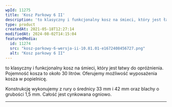 ```yaml
---
wpId: 11275
title: 'Kosz Parkowy 6 II'
description: 'to klasyczny i funkcjonalny kosz na śmieci, który jest łatwy do opróżnienia. Pojemność kosza to około 30 litrów. Oferujemy możliwość wyposażenia kosza w popielnicę. Konstrukcję wykonujemy z rury o średnicy 33 mm i 42 mm oraz blachy o grubości 1,5 mm. Całość jest cynkowana ogniowo.'
type: product
createdAt: 2021-05-18T12:27:14
modifiedAt: 2024-08-02T14:15:04
featuredMedia:
  id: 11274
  src: "kosz-parkowy-6-wersja-ii-10.81.01-e1672408456727.png"
  alt: "Kosz parkowy 6 II"
---
```



to klasyczny i funkcjonalny kosz na śmieci, który jest łatwy do opróżnienia. Pojemność kosza to około 30 litrów. Oferujemy możliwość wyposażenia kosza w popielnicę.

Konstrukcję wykonujemy z rury o średnicy 33 mm i 42 mm oraz blachy o grubości 1,5 mm. Całość jest cynkowana ogniowo.

* * *